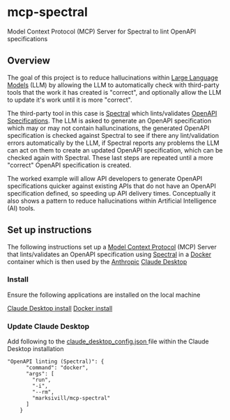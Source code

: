 # mcp-spectral

Model Context Protocol (MCP) Server for Spectral to lint OpenAPI specifications

## Overview

The goal of this project is to reduce hallucinations within [Large Language Models](https://en.wikipedia.org/wiki/Large_language_model) (LLM) by allowing the LLM to automatically check with third-party tools that the work it has created is "correct", and optionally allow the LLM to update it's work until it is more "correct". 

The third-party tool in this case is [Spectral](https://stoplight.io/open-source/spectral) which lints/validates [OpenAPI Specifications](https://swagger.io/specification/). The LLM is asked to generate an OpenAPI specification which may or may not contain halluncinations, the generated OpenAPI specification is checked against Spectral to see if there any lint/validation errors automatically by the LLM, if Spectral reports any problems the LLM can act on them to create an updated OpenAPI specification, which can be checked again with Spectral. These last steps are repeated until a more "correct" OpenAPI specification is created.

The worked example will allow API developers to generate OpenAPI specifications quicker against existing APIs that do not have an OpenAPI specification defined, so speeding up API delivery times. Conceptually it also shows a pattern to reduce hallucinations within Artificial Intelligence (AI) tools.

## Set up instructions

The following instructions set up a [Model Context Protocol](https://www.anthropic.com/news/model-context-protocol) (MCP) Server that lints/validates an OpenAPI specification using [Spectral](https://stoplight.io/open-source/spectral) in a [Docker](https://www.docker.com/) container which is then used by the [Anthropic](https://www.anthropic.com/) [Claude Desktop](https://claude.ai/download)

### Install

Ensure the following applications are installed on the local machine

[Claude Desktop install](https://claude.ai/download)
[Docker install](https://docs.docker.com/engine/install/)

### Update Claude Desktop

Add following to the [claude_desktop_config.json ](https://modelcontextprotocol.io/quickstart/user) file within the Claude Desktop installation

```
"OpenAPI linting (Spectral)": {
      "command": "docker",
      "args": [
        "run",
        "-i",
        "--rm",
        "marksivill/mcp-spectral"
      ]
    }
```

